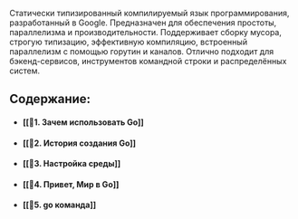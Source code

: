 Статически типизированный компилируемый язык программирования, разработанный в Google. Предназначен для обеспечения простоты, параллелизма и производительности. Поддерживает сборку мусора, строгую типизацию, эффективную компиляцию, встроенный параллелизм с помощью горутин и каналов. Отлично подходит для бэкенд-сервисов, инструментов командной строки и распределённых систем.

## Содержание:
- #### [[📘1. Зачем использовать Go]]
- #### [[📘2. История создания Go]]
- #### [[📘3. Настройка среды]]
- #### [[📘4. Привет, Мир в Go]]
- #### [[📘5. go команда]]

